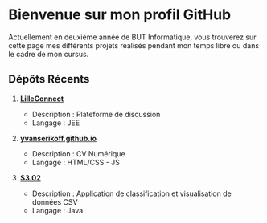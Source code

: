 # Bienvenue sur mon profil GitHub

Actuellement en deuxième année de BUT Informatique, vous trouverez sur cette page mes différents projets réalisés pendant mon temps libre ou dans le cadre de mon cursus.

## Dépôts Récents

1. **[LilleConnect](https://github.com/YvanSerikoff/LilleConnect)**
   - Description : Plateforme de discussion
   - Langage : JEE

2. **[yvanserikoff.github.io](https://github.com/YvanSerikoff/yvanserikoff.github.io)**
   - Description : CV Numérique
   - Langage : HTML/CSS - JS

3. **[S3.02](https://github.com/YvanSerikoff/S3.02)**
   - Description : Application de classification et visualisation de données CSV
   - Langage : Java
